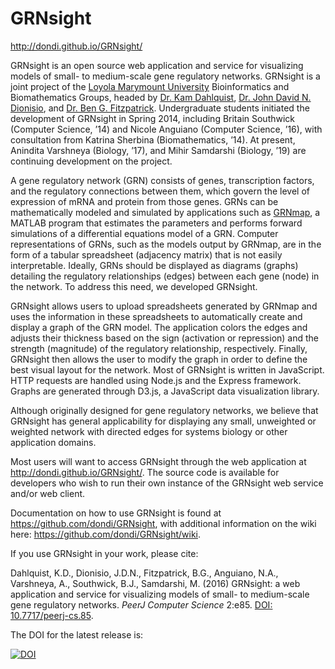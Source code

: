 GRNsight
========

http://dondi.github.io/GRNsight/

GRNsight is an open source web application and service for visualizing models of small- to medium-scale gene regulatory networks. GRNsight is a joint project of the [Loyola Marymount University](http://www.lmu.edu) Bioinformatics and Biomathematics Groups, headed by [Dr. Kam Dahlquist](http://myweb.lmu.edu/kdahlqui/index.htm), [Dr. John David N. Dionisio](http://myweb.lmu.edu/dondi/), and [Dr. Ben G. Fitzpatrick](http://myweb.lmu.edu/bfitzpatrick/). Undergraduate students initiated the development of GRNsight in Spring 2014, including Britain Southwick (Computer Science, ’14) and Nicole Anguiano (Computer Science, ’16), with consultation from Katrina Sherbina (Biomathematics, ’14). At present, Anindita Varshneya (Biology, ’17), and Mihir Samdarshi (Biology, ’19) are continuing development on the project.

A gene regulatory network (GRN) consists of genes, transcription factors, and the regulatory connections between them, which govern the level of expression of mRNA and protein from those genes. GRNs can be mathematically modeled and simulated by applications such as [GRNmap](http://kdahlquist.github.io/GRNmap/), a MATLAB program that estimates the parameters and performs forward simulations of a differential equations model of a GRN. Computer representations of GRNs, such as the models output by GRNmap, are in the form of a tabular spreadsheet (adjacency matrix) that is not easily interpretable. Ideally, GRNs should be displayed as diagrams (graphs) detailing the regulatory relationships (edges) between each gene (node) in the network. To address this need, we developed GRNsight.

GRNsight allows users to upload spreadsheets generated by GRNmap and uses the information in these spreadsheets to automatically create and display a graph of the GRN model. The application colors the edges and adjusts their thickness based on the sign (activation or repression) and the strength (magnitude) of the regulatory relationship, respectively. Finally, GRNsight then allows the user to modify the graph in order to define the best visual layout for the network. Most of GRNsight is written in JavaScript. HTTP requests are handled using Node.js and the Express framework. Graphs are generated through D3.js, a JavaScript data visualization library.

Although originally designed for gene regulatory networks, we believe that GRNsight has general applicability for displaying any small, unweighted or weighted network with directed edges for systems biology or other application domains. 

Most users will want to access GRNsight through the web application at http://dondi.github.io/GRNsight/.  The source code is available for developers who wish to run their own instance of the GRNsight web service and/or web client.

Documentation on how to use GRNsight is found at https://github.com/dondi/GRNsight, with additional information on the wiki here: https://github.com/dondi/GRNsight/wiki.

If you use GRNsight in your work, please cite:

Dahlquist, K.D., Dionisio, J.D.N., Fitzpatrick, B.G., Anguiano, N.A., Varshneya, A., Southwick, B.J., Samdarshi, M. (2016) GRNsight: a web application and service for visualizing models of small- to medium-scale gene regulatory networks. _PeerJ Computer Science_ 2:e85. [DOI: 10.7717/peerj-cs.85](https://doi.org/10.7717/peerj-cs.85).

The DOI for the latest release is:

[![DOI](https://zenodo.org/badge/16195791.svg)](https://zenodo.org/badge/latestdoi/16195791) 
